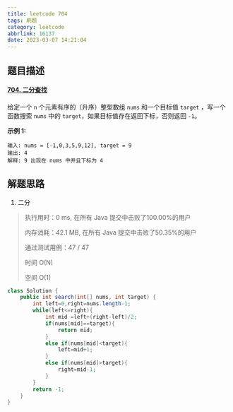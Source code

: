 ```yaml
---
title: leetcode 704
tags: 刷题
category: leetcode
abbrlink: 16137
date: 2023-03-07 14:21:04
---
```


## 题目描述

#### [704. 二分查找](https://leetcode.cn/problems/binary-search/)



给定一个 `n` 个元素有序的（升序）整型数组 `nums` 和一个目标值 `target` ，写一个函数搜索 `nums` 中的 `target`，如果目标值存在返回下标，否则返回 `-1`。


**示例 1:**

```
输入: nums = [-1,0,3,5,9,12], target = 9
输出: 4
解释: 9 出现在 nums 中并且下标为 4
```

## 解题思路

1. 二分

> 执行用时：0 ms, 在所有 Java 提交中击败了100.00%的用户
>
> 内存消耗：42.1 MB, 在所有 Java 提交中击败了50.35%的用户
>
> 通过测试用例：47 / 47
>
> 时间 O(N)
>
> 空间 O(1)

```java
class Solution {
    public int search(int[] nums, int target) {
        int left=0,right=nums.length-1;
        while(left<=right){
            int mid =left+(right-left)/2;
            if(nums[mid]==target){
                return mid;
            }
            else if(nums[mid]<target){
                left=mid+1;
            }
            else if(nums[mid]>target){
                right=mid-1;
            }
        }
        return -1;
    }
}
```

